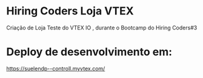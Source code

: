 # Hiring Coders Loja VTEX
 Criação de Loja Teste do VTEX IO , durante o Bootcamp do Hiring Coders#3

 # Deploy de desenvolvimento em: 
 https://suelendp--controll.myvtex.com/
